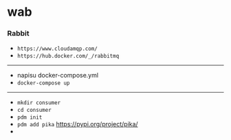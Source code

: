 # wab
### Rabbit
- `https://www.cloudamqp.com/`
- `https://hub.docker.com/_/rabbitmq`
---
- napisu docker-compose.yml
- `docker-compose up`
---
- `mkdir consumer`
- `cd consumer`
- `pdm init`
- `pdm add pika` https://pypi.org/project/pika/
- 